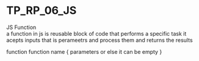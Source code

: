# TP_RP_06_JS

JS Function  
a function in js is reusable block of code that performs a specific task it acepts inputs that is perameetrs and process them and returns the results

function 
function name 
{
    parameters or else it can be empty
}

